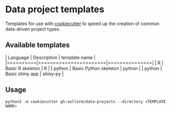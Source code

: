 # Data project templates

Templates for use with [cookiecutter](https://cookiecutter.readthedocs.io/) to speed up the creation of common data-driven project types.

## Available templates

| Language | Description           | template name |
|==========|=======================|===============|
| R        | Basic R skeleton      | R             |
| python   | Basic Python skeleton | python        |
| python   | Basic shiny app       | shiny-py      |


## Usage

```
python3 -m cookiecutter gh:sellorm/data-projects --directory <TEMPLATE NAME>
```


